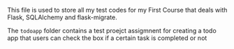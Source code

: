 This file is used to store all my test codes for my First Course that deals with Flask, SQLAlchemy and flask-migrate. 
 
The ``todoapp`` folder contains a test proejct assigmnent for creating a todo app that users can check the box if a certain task is completed or not

